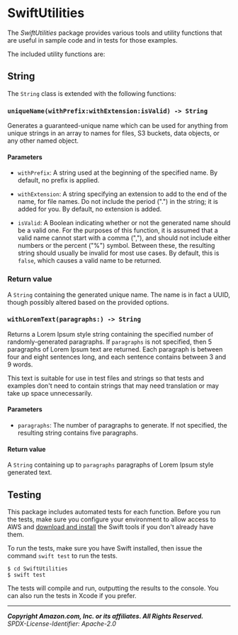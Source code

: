 # SwiftUtilities

The _SwiftUtilities_ package provides various tools and utility functions
that are useful in sample code and in tests for those examples.

The included utility functions are:

## String

The `String` class is extended with the following functions:

### `uniqueName(withPrefix:withExtension:isValid) -> String`

Generates a guaranteed-unique name which can be used for anything from unique
strings in an array to names for files, S3 buckets, data objects, or any
other named object.

#### Parameters

* `withPrefix`: A string used at the beginning of the specified name. By
  default, no prefix is applied.

* `withExtension`: A string specifying an extension to add to the end of the
  name, for file names. Do not include the period (".") in the string; it is
  added for you. By default, no extension is added.

* `isValid`: A Boolean indicating whether or not the generated name should be a
  valid one. For the purposes of this function, it is assumed that a valid name
  cannot start with a comma (","), and should not include either numbers or the
  percent ("%") symbol. Between these, the resulting string should usually be
  invalid for most use cases. By default, this is `false`, which causes a valid
  name to be returned.

### Return value

A `String` containing the generated unique name. The name is in fact a UUID,
though possibly altered based on the provided options.

### `withLoremText(paragraphs:) -> String`

Returns a Lorem Ipsum style string containing the specified number of randomly-generated
paragraphs. If `paragraphs` is not specified, then 5 paragraphs of Lorem Ipsum
text are returned. Each paragraph is between four and eight sentences long, and
each sentence contains between 3 and 9 words.

This text is suitable for use in test files and strings so that tests and
examples don't need to contain strings that may need translation or may take up
space unnecessarily.

#### Parameters

* `paragraphs`: The number of paragraphs to generate. If not specified, the
  resulting string contains five paragraphs.

#### Return value

A `String` containing up to `paragraphs` paragraphs of Lorem Ipsum style
generated text.

## Testing

This package includes automated tests for each function. Before you run the
tests, make sure you configure your environment to allow access to AWS and
[download and install](https://www.swift.org/download/) the Swift tools if you don't already have them.

To run the tests, make sure you have Swift installed, then issue the command
`swift test` to run the tests.

```
$ cd SwiftUtilities
$ swift test
```

The tests will compile and run, outputting the results to the console. You can
also run the tests in Xcode if you prefer.

---

**_Copyright Amazon.com, Inc. or its affiliates. All Rights Reserved._**  
_SPDX-License-Identifier: Apache-2.0_
